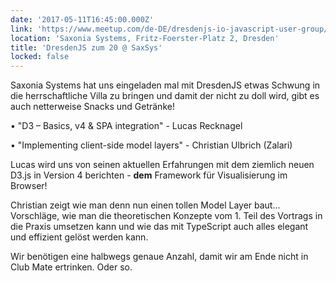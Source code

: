 ```yaml
---
date: '2017-05-11T16:45:00.000Z'
link: 'https://www.meetup.com/de-DE/dresdenjs-io-javascript-user-group/events/rmvznlywhbpb/'
location: 'Saxonia Systems, Fritz-Foerster-Platz 2, Dresden'
title: 'DresdenJS zum 20 @ SaxSys'
locked: false
---
```

Saxonia Systems hat uns eingeladen mal mit DresdenJS etwas Schwung in die herrschaftliche Villa zu bringen und damit der nicht zu doll wird, gibt es auch netterweise Snacks und Getränke!

• "D3 – Basics, v4 & SPA integration" - Lucas Recknagel

• "Implementing client-side model layers" - Christian Ulbrich (Zalari)

Lucas wird uns von seinen aktuellen Erfahrungen mit dem ziemlich neuen D3.js in Version 4 berichten - **dem** Framework für Visualisierung im Browser!

Christian zeigt wie man denn nun einen tollen Model Layer baut... Vorschläge, wie man die theoretischen Konzepte vom 1\. Teil des Vortrags in die Praxis umsetzen kann und wie das mit TypeScript auch alles elegant und effizient gelöst werden kann.

Wir benötigen eine halbwegs genaue Anzahl, damit wir am Ende nicht in Club Mate ertrinken. Oder so.

